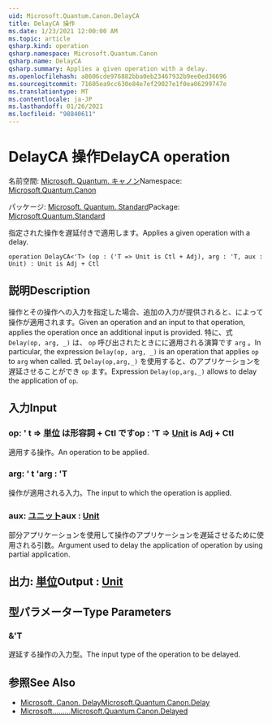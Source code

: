 ```yaml
---
uid: Microsoft.Quantum.Canon.DelayCA
title: DelayCA 操作
ms.date: 1/23/2021 12:00:00 AM
ms.topic: article
qsharp.kind: operation
qsharp.namespace: Microsoft.Quantum.Canon
qsharp.name: DelayCA
qsharp.summary: Applies a given operation with a delay.
ms.openlocfilehash: a8606cde976882bba0eb23467932b9ee0ed36696
ms.sourcegitcommit: 71605ea9cc630e84e7ef29027e1f0ea06299747e
ms.translationtype: MT
ms.contentlocale: ja-JP
ms.lasthandoff: 01/26/2021
ms.locfileid: "98840611"
---
```

# <a name="delayca-operation"></a><span data-ttu-id="0b16f-102">DelayCA 操作</span><span class="sxs-lookup"><span data-stu-id="0b16f-102">DelayCA operation</span></span>

<span data-ttu-id="0b16f-103">名前空間: [Microsoft. Quantum. キャノン](xref:Microsoft.Quantum.Canon)</span><span class="sxs-lookup"><span data-stu-id="0b16f-103">Namespace: [Microsoft.Quantum.Canon](xref:Microsoft.Quantum.Canon)</span></span>

<span data-ttu-id="0b16f-104">パッケージ: [Microsoft. Quantum. Standard](https://nuget.org/packages/Microsoft.Quantum.Standard)</span><span class="sxs-lookup"><span data-stu-id="0b16f-104">Package: [Microsoft.Quantum.Standard](https://nuget.org/packages/Microsoft.Quantum.Standard)</span></span>


<span data-ttu-id="0b16f-105">指定された操作を遅延付きで適用します。</span><span class="sxs-lookup"><span data-stu-id="0b16f-105">Applies a given operation with a delay.</span></span>

```qsharp
operation DelayCA<'T> (op : ('T => Unit is Ctl + Adj), arg : 'T, aux : Unit) : Unit is Adj + Ctl
```


## <a name="description"></a><span data-ttu-id="0b16f-106">説明</span><span class="sxs-lookup"><span data-stu-id="0b16f-106">Description</span></span>

<span data-ttu-id="0b16f-107">操作とその操作への入力を指定した場合、追加の入力が提供されると、によって操作が適用されます。</span><span class="sxs-lookup"><span data-stu-id="0b16f-107">Given an operation and an input to that operation, applies the operation once an additional input is provided.</span></span>
<span data-ttu-id="0b16f-108">特に、式 `Delay(op, arg, _)` は、 `op` 呼び出されたときにに適用される演算です `arg` 。</span><span class="sxs-lookup"><span data-stu-id="0b16f-108">In particular, the expression `Delay(op, arg, _)` is an operation that applies `op` to `arg` when called.</span></span>
<span data-ttu-id="0b16f-109">式 `Delay(op,arg,_)` を使用すると、のアプリケーションを遅延させることができ `op` ます。</span><span class="sxs-lookup"><span data-stu-id="0b16f-109">Expression `Delay(op,arg,_)` allows to delay the application of `op`.</span></span>

## <a name="input"></a><span data-ttu-id="0b16f-110">入力</span><span class="sxs-lookup"><span data-stu-id="0b16f-110">Input</span></span>

### <a name="op--t--unit--is-adj--ctl"></a><span data-ttu-id="0b16f-111">op: ' t => [単位](xref:microsoft.quantum.lang-ref.unit)  は形容詞 + Ctl です</span><span class="sxs-lookup"><span data-stu-id="0b16f-111">op : 'T => [Unit](xref:microsoft.quantum.lang-ref.unit)  is Adj + Ctl</span></span>

<span data-ttu-id="0b16f-112">適用する操作。</span><span class="sxs-lookup"><span data-stu-id="0b16f-112">An operation to be applied.</span></span>


### <a name="arg--t"></a><span data-ttu-id="0b16f-113">arg: ' t '</span><span class="sxs-lookup"><span data-stu-id="0b16f-113">arg : 'T</span></span>

<span data-ttu-id="0b16f-114">操作が適用される入力。</span><span class="sxs-lookup"><span data-stu-id="0b16f-114">The input to which the operation is applied.</span></span>


### <a name="aux--unit"></a><span data-ttu-id="0b16f-115">aux: [ユニット](xref:microsoft.quantum.lang-ref.unit)</span><span class="sxs-lookup"><span data-stu-id="0b16f-115">aux : [Unit](xref:microsoft.quantum.lang-ref.unit)</span></span>

<span data-ttu-id="0b16f-116">部分アプリケーションを使用して操作のアプリケーションを遅延させるために使用される引数。</span><span class="sxs-lookup"><span data-stu-id="0b16f-116">Argument used to delay the application of operation by using partial application.</span></span>



## <a name="output--unit"></a><span data-ttu-id="0b16f-117">出力: [単位](xref:microsoft.quantum.lang-ref.unit)</span><span class="sxs-lookup"><span data-stu-id="0b16f-117">Output : [Unit](xref:microsoft.quantum.lang-ref.unit)</span></span>



## <a name="type-parameters"></a><span data-ttu-id="0b16f-118">型パラメーター</span><span class="sxs-lookup"><span data-stu-id="0b16f-118">Type Parameters</span></span>

### <a name="t"></a><span data-ttu-id="0b16f-119">&</span><span class="sxs-lookup"><span data-stu-id="0b16f-119">'T</span></span>

<span data-ttu-id="0b16f-120">遅延する操作の入力型。</span><span class="sxs-lookup"><span data-stu-id="0b16f-120">The input type of the operation to be delayed.</span></span>

## <a name="see-also"></a><span data-ttu-id="0b16f-121">参照</span><span class="sxs-lookup"><span data-stu-id="0b16f-121">See Also</span></span>

- [<span data-ttu-id="0b16f-122">Microsoft. Canon. Delay</span><span class="sxs-lookup"><span data-stu-id="0b16f-122">Microsoft.Quantum.Canon.Delay</span></span>](xref:Microsoft.Quantum.Canon.Delay)
- [<span data-ttu-id="0b16f-123">Microsoft.........</span><span class="sxs-lookup"><span data-stu-id="0b16f-123">Microsoft.Quantum.Canon.Delayed</span></span>](xref:Microsoft.Quantum.Canon.Delayed)